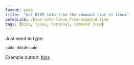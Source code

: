 ```yaml
---
layout: page
title:  "Get BIOS info from the command line in linux"
permalink: /bios-info-linux-from-command-line
tags: [bios, linux, terminal, command line]
---
```



Just need to type:
```shell
sudo dmidecode
```

Example output:
[bios](/assets/ubuntu/dmidecode.png)
